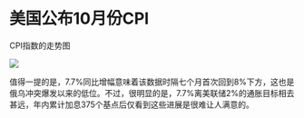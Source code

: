 # 美国公布10月份CPI


CPI指数的走势图

![](https://tva1.sinaimg.cn/large/008vxvgGly1h80y8jkmphj30jl09tt9l.jpg)

值得一提的是，7.7%同比增幅意味着该数据时隔七个月首次回到8%下方，这也是俄乌冲突爆发以来的低位。不过，很明显的是，7.7%离美联储2%的通胀目标相去甚远，年内累计加息375个基点后仅看到这些进展是很难让人满意的。